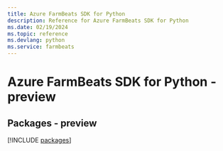 ```yaml
---
title: Azure FarmBeats SDK for Python
description: Reference for Azure FarmBeats SDK for Python
ms.date: 02/19/2024
ms.topic: reference
ms.devlang: python
ms.service: farmbeats
---
```

# Azure FarmBeats SDK for Python - preview
## Packages - preview
[!INCLUDE [packages](farmbeats-index.md)]